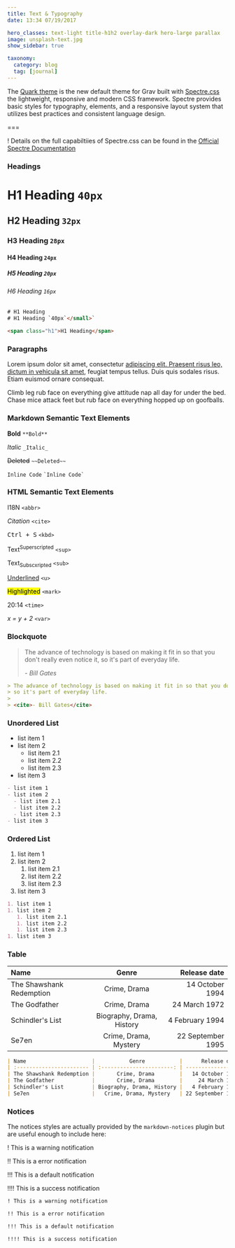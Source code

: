 ```yaml
---
title: Text & Typography
date: 13:34 07/19/2017

hero_classes: text-light title-h1h2 overlay-dark hero-large parallax
image: unsplash-text.jpg
show_sidebar: true

taxonomy:
  category: blog
  tag: [journal]
---
```


The [Quark theme](https://github.com/getgrav/grav-theme-quark) is the new default theme for Grav built with [Spectre.css](https://picturepan2.github.io/spectre/) the lightweight, responsive and modern CSS framework. Spectre provides basic styles for typography, elements, and a responsive layout system that utilizes best practices and consistent language design.

===

! Details on the full capabiltiies of Spectre.css can be found in the [Official Spectre Documentation](https://picturepan2.github.io/spectre/elements.html)

### Headings

# H1 Heading `40px`

## H2 Heading `32px`

### H3 Heading `28px`

#### H4 Heading `24px`

##### H5 Heading `20px`

###### H6 Heading `16px`

```html
# H1 Heading
# H1 Heading `40px`</small>`

<span class="h1">H1 Heading</span>
```

### Paragraphs

Lorem ipsum dolor sit amet, consectetur [adipiscing elit. Praesent risus leo, dictum in vehicula sit amet](#), feugiat tempus tellus. Duis quis sodales risus. Etiam euismod ornare consequat.

Climb leg rub face on everything give attitude nap all day for under the bed. Chase mice attack feet but rub face on everything hopped up on goofballs.

### Markdown Semantic Text Elements

**Bold** `**Bold**`

_Italic_ `_Italic_`

~~Deleted~~ `~~Deleted~~`

`Inline Code` `` `Inline Code` ``

### HTML Semantic Text Elements

<abbr>I18N</abbr> `<abbr>`

<cite>Citation</cite> `<cite>`

<kbd>Ctrl + S</kbd> `<kbd>`

Text<sup>Superscripted</sup> `<sup>`

Text<sub>Subscxripted</sub> `<sub>`

<u>Underlined</u> `<u>`

<mark>Highlighted</mark> `<mark>`

<time>20:14</time> `<time>`

<var>x = y + 2</var> `<var>`

### Blockquote

> The advance of technology is based on making it fit in so that you don't really even notice it,
> so it's part of everyday life.
>
> <cite>- Bill Gates</cite>

```markdown
> The advance of technology is based on making it fit in so that you don't really even notice it,
> so it's part of everyday life.
>
> <cite>- Bill Gates</cite>
```

### Unordered List

- list item 1
- list item 2
  - list item 2.1
  - list item 2.2
  - list item 2.3
- list item 3

```markdown
- list item 1
- list item 2
  - list item 2.1
  - list item 2.2
  - list item 2.3
- list item 3
```

### Ordered List

1. list item 1
1. list item 2
   1. list item 2.1
   1. list item 2.2
   1. list item 2.3
1. list item 3

```markdown
1. list item 1
1. list item 2
   1. list item 2.1
   1. list item 2.2
   1. list item 2.3
1. list item 3
```

### Table

| Name                     |           Genre           |      Release date |
| :----------------------- | :-----------------------: | ----------------: |
| The Shawshank Redemption |       Crime, Drama        |   14 October 1994 |
| The Godfather            |       Crime, Drama        |     24 March 1972 |
| Schindler's List         | Biography, Drama, History |   4 February 1994 |
| Se7en                    |   Crime, Drama, Mystery   | 22 September 1995 |

```markdown
| Name                     |           Genre           |      Release date |
| :----------------------- | :-----------------------: | ----------------: |
| The Shawshank Redemption |       Crime, Drama        |   14 October 1994 |
| The Godfather            |       Crime, Drama        |     24 March 1972 |
| Schindler's List         | Biography, Drama, History |   4 February 1994 |
| Se7en                    |   Crime, Drama, Mystery   | 22 September 1995 |
```

### Notices

The notices styles are actually provided by the `markdown-notices` plugin but are useful enough to include here:

! This is a warning notification

!! This is a error notification

!!! This is a default notification

!!!! This is a success notification

```markdown
! This is a warning notification

!! This is a error notification

!!! This is a default notification

!!!! This is a success notification
```

